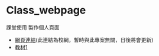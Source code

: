 # Class_webpage

 課堂使用
製作個人頁面
- [網頁連結](http://www1.pu.edu.tw/~s1092805/#)(此連結為校網，暫時與此專案無關，日後將會更新)
- [教材1](https://docs.google.com/presentation/d/1m-Iz2wMbDjflAtWlu-Lb_v6-XUDJv0HQ/edit?usp=sharing&ouid=110059788472847687290&rtpof=true&sd=true)